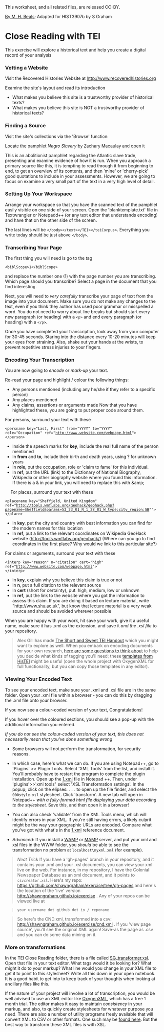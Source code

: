This worksheet, and all related files, are released CC-BY. 

[By M. H. Beals](https://github.com/mhbeals/TEI-Close-Reading); Adapted for HIST3907b by S Graham

# Close Reading with TEI #

This exercise will explore a historical text and help you create a digital record of your analysis

### Vetting a Website ###

Visit the Recovered Histories Website at http://www.recoveredhistories.org

Examine the site's layout and read its introduction  
+ What makes you believe this site is a trustworthy provider of historical texts?
+ What makes you believe this site is NOT a trustworthy provider of historical texts? 
 
### Finding a Source ###

Visit the site's collections via the 'Browse' function

Locate the pamphlet *Negro Slavery* by Zachary Macaulay and open it

This is an abolitionist pamphlet regarding the Atlantic slave trade, presenting and examine evidence of how it is run.  When you approach a primary source like this, it is tempting to read through it from beginning to end, to get an overview of its contents, and then 'mine' or 'cherry-pick' good quotations to include in your assessments.  However, we are going to focus on examine a very small part of the text in a very high level of detail.  

### Setting Up Your Workspace ###

Arrange your workspace so that you have the scanned text of the pamphlet easily visible on one side of your screen. Open the 'blanktemplate.txt' file in Textwrangler or Notepadd++ (or any text editor that understands encoding) and have that on the other side of the screen.

The last lines will be 
<code>&lt;/body&gt;&lt;/text&gt;&lt;/TEI&gt;&lt;/teiCorpus&gt;</code>. Everything you write today should be just above <code>&lt;/body&gt;</code>.

### Transcribing Your Page ###

The first thing you will need is go to the tag 

<code>&lt;biblScope&gt;1&lt;/biblScope&gt;</code>

and replace the number one (1) with the page number you are transcribing. Which page should you transcribe? Select a page in the document that you find interesting.

Next, you will need to *very carefully* transcribe your page of text from the image into your document.  Make sure you do not make any changes to the text, even if you think they author has used poor grammar or misspelled a word.  You do not need to worry about line breaks but should start every new paragraph (or heading) with a <code>&lt;p&gt;</code> and end every paragraph (or heading) with a <code>&lt;/p&gt;</code>.

Once you have completed your transcription, look away from your computer for 30-45 seconds.  Staring into the distance every 10-20 minutes will keep your eyes from straining.  Also, shake out your hands at the wrists, to prevent repetitive stress injuries to your fingers.  

### Encoding Your Transcription ###

You are now going to *encode* or *mark-up* your text.  

Re-read your page and highlight / colour the following things:

+ Any persons mentioned (including any he/she if they refer to a specific person)
+ Any places mentioned
+ Any claims, assertions or arguments made
Now that you have highlighted these, you are going to put proper code around them.

For persons, surround your text with these

<code>&lt;persname key="Last, First" from="YYYY" to="YYYY" role="Occupation" ref="http://www.website.com/webpage.html"&gt; &lt;/person&gt;</code>

+ Inside the speech marks for **key**, include the real full name of the person mentioned 
+ In **from** and **to**, include their birth and death years, using ? for unknown years
+ In **role**, put the occupation, role or 'claim to fame' for this individual.  
+ In **ref**, put the URL (link) to the Dictionary of National Biography, Wikipedia or other biography website where you found this information. If there is a & in your link, you will need to replace this with &amp;amp;

 
For places, surround your text with these

<code>&lt;placename key="Sheffield, United Kingdom" ref="http://tools.wmflabs.org/geohack/geohack.php?pagename=Sheffield&params=53_23_01_N_1_28_01_W_type:city_region:GB""&gt; &lt;/place&gt;</code>

+ In **key**, put the city and country with best information you can find for the modern names for this location
+ In **ref**, put a link to the relevant coordinates on Wikipedia GeoHack website (http://tools.wmflabs.org/geohack/)  (Where can you go to find coordinates in the first place? Why would we link to this particular site?)

For claims or arguments, surround your text with these

<code>&lt;interp key="reason" n="citation" cert="high" ref="http://www.website.com/webpage.html"&gt; &lt;/interp&gt;</code>

+ In **key**, explain why you believe this claim is true or not
+ In **n**, put a full citation to the relevant source
+ In **cert** (short for certainty), put: high, medium, low or unknown
+ In **ref**, put the link to the website where you got the information to assess this claim. If you are doing it based on lecture material, write "http://www.shu.ac.uk", but know that lecture material is a very weak source and should be avoided wherever possible

When you are happy with your work, hit save your work, give it a useful name, make sure it has .xml as the extension, and save it *and the .xsl file* to your repository.

> Alex Gill has made [The Short and Sweet TEI Handout](https://docs.google.com/document/edit?id=12ErwXGHGaFL71M3cWHpI6gkfVzzsKHfk7U6N6vRmIS4&authkey=CKG3l6oG&hl=en#heading=h.uy40z0-ctpi0) which you might want to explore as well. When you embark on encoding documents for your own research, [here are some questions to think about](http://www.wwp.northeastern.edu/outreach/seminars/_current/handouts/document_analysis.xhtml) to help you decide what kinds of tagging you'll need; these [templates from HisTEI](https://github.com/odaata/HisTEI/tree/master/frameworks/HisTEI/templates) might be useful (open the whole project with OxygenXML for full functionality, but you can copy those templates in any editor). 

### Viewing Your Encoded Text ###

To see your encoded text, make sure your .xml and .xsl file are in the same folder. Open your .xml file within a browser - you can do this by dragging the .xml file onto your browser.

If you now see a colour-coded version of your text, Congratulations!  

If you hover over the coloured sections, you should see a pop-up with the additional information you entered. 

*If you do not see the colour-coded version of your text, this does not necessarily mean that you've done something wrong*
+ Some browsers will not perform the transformation, for security reasons.
+ In which case, here's what we can do. If you are using Notepad++, go to 'Plugins' >> Plugin Tools. Select 'XML Tools' from the list, and install it. You'll probably have to restart the program to complete the plugin installation. Open up the [1.xml](/1.xml) file in Notepad ++. Then, under 'plugins'>>'xml tools" select 'XSL Transformation settings'. In the popup, click on the elipses: ``` ... ``` to open up the file finder, and select the ``` 000style.xsl ``` stylesheet. Click 'transform'. A new tab will open in Notepad++ _with a fully-formed html file displaying your data according to the stylesheet._ Save this, and then open it in a browser!
+ You can also check 'validate' from the XML Tools menu, which will identify errors in your XML. If you're still having errors, a likely culprit might be the way your geographic URLs are encoded. Compare what you've got with what's in the [1.xml](/1.xml) reference document. 

+ _Advanced_: If you install a [WAMP](http://www.wampserver.com/en/) or [MAMP](http://www.mamp.info/en/) server, and put your xml and xsl files in the WWW folder, you *should* be able to see the transformation no problem at ``` localhost\myxml.xml ``` (for example).

> *Neat Trick* If you have a 'gh-pages' branch in your repository, and it contains your .xml and your .xsl documents, you can view your xml live on the web. For instance, in my repository, I have the Colonial Newspaper Database as an xml document, and it points to ``` csvcreator.xsl ```. Here's my repo: https://github.com/shawngraham/exercise/tree/gh-pages and here's the location of the 'live' version http://shawngraham.github.io/exercise  . Any of your repos can be viewed live at 
 
> ``` your username dot github dot io / reponame ```

> So here's the CND.xml, transformed into a csv: http://shawngraham.github.io/exercise/cnd.xml . If you 'view page source', you'll see the original XML again! Save-as the page as .csv and you can do some data mining on it.


### More on transformations

In the TEI Close Reading folder, there is a file called [SG_transformer.xsl](SG_transformer.xsl). Open that file in your text editor. What tags would it be looking for? What might it do to your markup? What line would you change in your XML file to get it to point to this stylesheet? Write all this down in your open notebook. It is a good habit to get into to keep track of your thoughts when looking at ancillary files like this.

If the nature of your project will involve a lot of transcription, you would be well advised to use an XML editor like [OxygenXML](http://www.oxygenxml.com/), which has a free 1 month trial. The editor makes it easy to maintain _consistency_ in your markup, and also, to quickly create stylesheets for whatever purpose you need. There are also a number of utility programs freely available that will convert XML to CSV or other formats. One such may be [found here](https://code.google.com/p/xml2csv-conv/). But the best way to transform these XML files is with XSL. 
